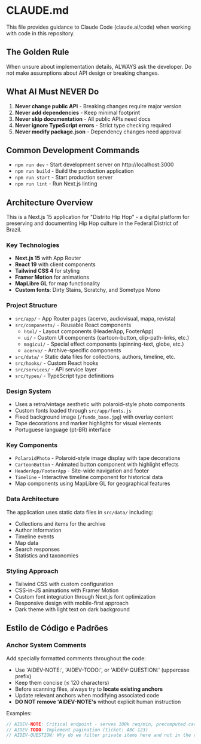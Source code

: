 # CLAUDE.md

This file provides guidance to Claude Code (claude.ai/code) when working with code in this repository.

## The Golden Rule
When unsure about implementation details, ALWAYS ask the developer.
Do not make assumptions about API design or breaking changes.

## What AI Must NEVER Do
1. **Never change public API** - Breaking changes require major version
2. **Never add dependencies** - Keep minimal footprint
3. **Never skip documentation** - All public APIs need docs
4. **Never ignore TypeScript errors** - Strict type checking required
5. **Never modify package.json** - Dependency changes need approval

## Common Development Commands

- `npm run dev` - Start development server on http://localhost:3000
- `npm run build` - Build the production application
- `npm run start` - Start production server
- `npm run lint` - Run Next.js linting

## Architecture Overview

This is a Next.js 15 application for "Distrito Hip Hop" - a digital platform for preserving and documenting Hip Hop culture in the Federal District of Brazil.

### Key Technologies
- **Next.js 15** with App Router
- **React 19** with client components
- **Tailwind CSS 4** for styling
- **Framer Motion** for animations
- **MapLibre GL** for map functionality
- **Custom fonts**: Dirty Stains, Scratchy, and Sometype Mono

### Project Structure
- `src/app/` - App Router pages (acervo, audiovisual, mapa, revista)
- `src/components/` - Reusable React components
  - `html/` - Layout components (HeaderApp, FooterApp)
  - `ui/` - Custom UI components (cartoon-button, clip-path-links, etc.)
  - `magicui/` - Special effect components (spinning-text, globe, etc.)
  - `acervo/` - Archive-specific components
- `src/data/` - Static data files for collections, authors, timeline, etc.
- `src/hooks/` - Custom React hooks
- `src/services/` - API service layer
- `src/types/` - TypeScript type definitions

### Design System
- Uses a retro/vintage aesthetic with polaroid-style photo components
- Custom fonts loaded through `src/app/fonts.js`
- Fixed background image (`/fundo_base.jpg`) with overlay content
- Tape decorations and marker highlights for visual elements
- Portuguese language (pt-BR) interface

### Key Components
- `PolaroidPhoto` - Polaroid-style image display with tape decorations
- `CartoonButton` - Animated button component with highlight effects
- `HeaderApp/FooterApp` - Site-wide navigation and footer
- `Timeline` - Interactive timeline component for historical data
- Map components using MapLibre GL for geographical features

### Data Architecture
The application uses static data files in `src/data/` including:
- Collections and items for the archive
- Author information
- Timeline events
- Map data
- Search responses
- Statistics and taxonomies

### Styling Approach
- Tailwind CSS with custom configuration
- CSS-in-JS animations with Framer Motion
- Custom font integration through Next.js font optimization
- Responsive design with mobile-first approach
- Dark theme with light text on dark background

## Estilo de Código e Padrões

### Anchor System Comments

Add specially formatted comments throughout the code:
- Use 'AIDEV-NOTE:', 'AIDEV-TODO:', or 'AIDEV-QUESTION:' (uppercase prefix)
- Keep them concise (≤ 120 characters)
- Before scanning files, always try to **locate existing anchors**
- Update relevant anchors when modifying associated code
- **DO NOT remove 'AIDEV-NOTE's** without explicit human instruction

Examples:
```typescript
// AIDEV-NOTE: Critical endpoint - serves 100k req/min, precomputed cache required
// AIDEV-TODO: Implement pagination (ticket: ABC-123)
// AIDEV-QUESTION: Why do we filter private items here and not in the cache?
```